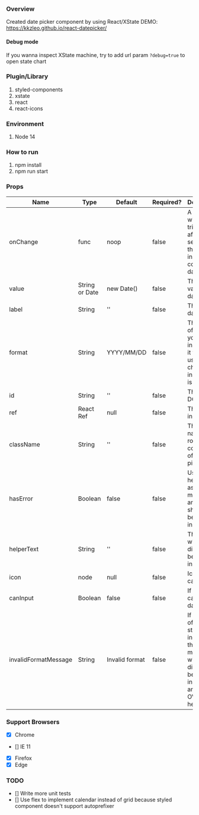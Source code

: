 ### Overview

Created date picker component by using React/XState
DEMO: https://kkzleo.github.io/react-datepicker/

#### Debug mode

If you wanna inspect XState machine, try to add url param `?debug=true` to open state chart

### Plugin/Library

1. styled-components
2. xstate
3. react
4. react-icons

### Environment

1. Node 14

### How to run

1. npm install
2. npm run start

### Props

| Name                 | Type           | Default        | Required? | Description                                                                                                            |
| -------------------- | -------------- | -------------- | --------- | ---------------------------------------------------------------------------------------------------------------------- |
| onChange             | func           | noop           | false     | A hook it will be triggered after user selected the date or inputted a correct date string.                            |
| value                | String or Date | new Date()     | false     | The initial value of date picker                                                                                       |
| label                | String         | ''             | false     | The text of date picker                                                                                                |
| format               | String         | YYYY/MM/DD     | false     | The format of date, if you enable input mode, it will be used to check if the input string is correct.                 |
| id                   | String         | ''             | false     | The ID of DOM                                                                                                          |
| ref                  | React Ref      | null           | false     | The ref of input                                                                                                       |
| className            | String         | ''             | false     | The class name of root component of date picker                                                                        |
| hasError             | Boolean        | false          | false     | Using helper text as error message and showing it below the input field                                                |
| helperText           | String         | ''             | false     | The text it will be displayed below the input field                                                                    |
| icon                 | node           | null           | false     | Icon of calendar                                                                                                       |
| canInput             | Boolean        | false          | false     | If true, user can input date string                                                                                    |
| invalidFormatMessage | String         | Invalid format | false     | If the input of date string is incorrect, the message will be displayed below the input field and OVERRIDE helper text |

### Support Browsers

- [x] Chrome
- [] IE 11
- [x] Firefox
- [x] Edge

### TODO

- [] Write more unit tests
- [] Use flex to implement calendar instead of grid because styled component doesn't support autoprefixer
